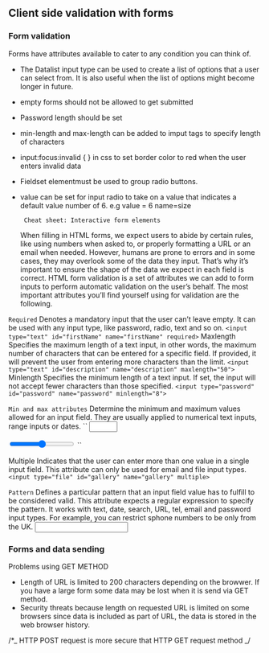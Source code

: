 ## Client side validation with forms

### Form validation

Forms have attributes available to cater to any condition you can think of.

- The Datalist input type can be used to create a list of options that a user can select from. It is also useful when the list of options might become longer in future.
- empty forms should not be allowed to get submitted
- Password length should be set
- min-length and max-length can be added to imput tags to specify length of characters
- input:focus:invalid { } in css to set border color to red when the user enters invalid data
- Fieldset elementmust be used to group radio buttons.
- value can be set for input radio to take on a value that indicates a default value number of 6. e.g value = 6 name=size

       Cheat sheet: Interactive form elements

  When filling in HTML forms, we expect users to abide by certain rules, like using numbers when asked to, or properly formatting a URL or an email when needed. However, humans are prone to errors and in some cases, they may overlook some of the data they input. That’s why it’s important to ensure the shape of the data we expect in each field is correct. HTML form validation is a set of attributes we can add to form inputs to perform automatic validation on the user’s behalf.
  The most important attributes you’ll find yourself using for validation are the following.

`Required`
Denotes a mandatory input that the user can’t leave empty. It can be used with any input type, like password, radio, text and so on.
`<input type="text" id="firstName" name="firstName" required>`
Maxlength
Specifies the maximum length of a text input, in other words, the maximum number of characters that can be entered for a specific field. If provided, it will prevent the user from entering more characters than the limit.
`<input type="text" id="description" name="description" maxlength="50">`
Minlength
Specifies the minimum length of a text input. If set, the input will not accept fewer characters than those specified.
`<input type="password" id="password" name="password" minlength="8">`

`Min and max attributes`
Determine the minimum and maximum values allowed for an input field. They are usually applied to numerical text inputs, range inputs or dates.
``
<input type="number" id="quantity" name="quantity" min="1" max="10">

<input type="range" id="volume" name="volume" min="1" max="100">
``

Multiple
Indicates that the user can enter more than one value in a single input field. This attribute can only be used for email and file input types.
`<input type="file" id="gallery" name="gallery" multiple>`

`Pattern`
Defines a particular pattern that an input field value has to fulfill to be considered valid. This attribute expects a regular expression to specify the pattern. It works with text, date, search, URL, tel, email and password input types. For example, you can restrict sphone numbers to be only from the UK.
<input type="tel" id="phone" name="phone" pattern=”^(?:0|\+?44)(?:\d\s?){9,10}$” >

### Forms and data sending

Problems using GET METHOD

- Length of URL is limited to 200 characters depending on the browwer. If you have a large form some data may be lost when it is send via GET method.
- Security threats because length on requested URL is limited on some browsers
  since data is included as part of URL, the data is stored in the web browser history.

/\*_
HTTP POST request is more secure that HTTP GET request method
_/
